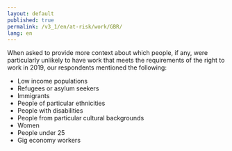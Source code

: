 ```yaml
---
layout: default
published: true
permalink: /v3_1/en/at-risk/work/GBR/
lang: en
---
```


When asked to provide more context about which people, if any, were particularly unlikely to have work that meets the requirements of the right to work in 2019, our respondents mentioned the following:
- Low income populations 
- Refugees or asylum seekers 
- Immigrants 
- People of particular ethnicities 
- People with disabilities 
- People from particular cultural backgrounds  
- Women 
- People under 25 
- Gig economy workers 


